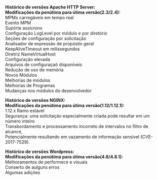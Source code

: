 <p><strong>Histórico de versões Apache HTTP Server:<br/>
  Modificações da penútima para útima versão(2.3/2.4):</strong><br/>
    MPMs carregáveis em tempo real<br/>
    Evento MPM<br/>
    Supórte assicrono<br/>
    Configuração LogLevel por módulo e por diretório<br/>
    Seções de configuração por solicitação<br/>
    Analisador de expressão de propósito geral<br/>
    KeepAliveTimeout em milissegundos<br/>
    Diretriz NameVirtualHost<br/>
    Configuração elevada<br/>
    Arquivos de configuraçaõ disponíveis<br/>
    Redução de uso de memória<br/>
    Novos Módulos<br/>
    Melhorias de módulos<br/>
    Melhorias de Programas<br/>
    Mudanças nos módulos do desenvolvedor<br/></p>
    
<p><strong>Histórico de versões NGINX:<br/>
  Modificações da penútima para útima versão(1.12/1.12.1):</strong><br/>
    1.12.x Ramo estável<br/>
    Segurança: uma solicitação especialmente criada pode resultar em um número inteiro<br/>
    Transbordamento e processamento incorreto de intervalos no filtro de alcance,<br/>
    Potencialmente resultando em vazamento de informação sensível (CVE-2017-7529).<br/></p>
    
<p><strong>Histórico de versões Wordpress:<br/>
  Modificações da penútima para útima versão(4.8/4.8.1):</strong><br/>
   Melhoramentos de performece e visuais<br/>
   Conserto de aulguns erros<br/>
   Algumas adições<br/></p>
